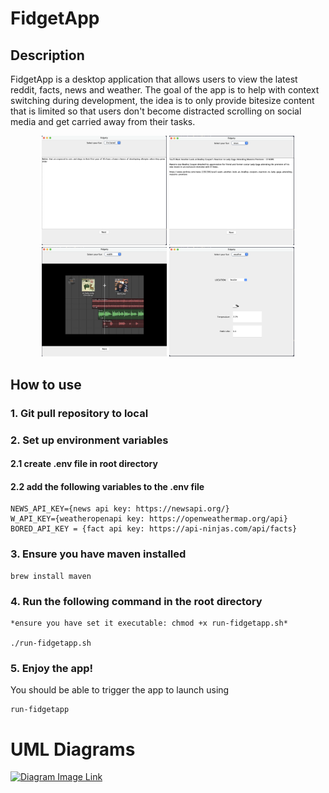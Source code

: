 # FidgetApp
## Description
FidgetApp is a desktop application that allows users to view the latest reddit, facts, news and weather.
The goal of the app is to help with context switching during development, the idea 
is to only provide bitesize content that is limited so that users don't become distracted scrolling on 
social media and get carried away from their tasks. 

<p align="center">
  <img src="src/main/resources/imbored.png" width="200" />
  <img src="src/main/resources/news.png" width="200" /> 
  <img src="src/main/resources/reddit.png" width="200" />
  <img src="src/main/resources/weather.png" width="200" />
</p>

## How to use
### 1. Git pull repository to local 
### 2. Set up environment variables
#### 2.1 create .env file in root directory 
#### 2.2 add the following variables to the .env file
```
NEWS_API_KEY={news api key: https://newsapi.org/}
W_API_KEY={weatheropenapi key: https://openweathermap.org/api}
BORED_API_KEY = {fact api key: https://api-ninjas.com/api/facts}
```
### 3. Ensure you have maven installed
```
brew install maven
```
### 4. Run the following command in the root directory
```
*ensure you have set it executable: chmod +x run-fidgetapp.sh* 

./run-fidgetapp.sh
```
### 5. Enjoy the app!
You should be able to trigger the app to launch using 
```
run-fidgetapp
```
# UML Diagrams
[![Diagram Image Link](https://tinyurl.com/yukc5b2h)](https://tinyurl.com/yukc5b2h)<!--![Diagram Image Link](./uml.puml)-->